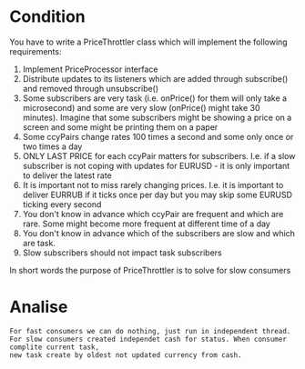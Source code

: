 # Condition
  You have to write a PriceThrottler class which will implement the following requirements:
  1) Implement PriceProcessor interface
  2) Distribute updates to its listeners which are added through subscribe() and
  removed through unsubscribe()
  3) Some subscribers are very task (i.e. onPrice() for them will only take a microsecond) and some are very slow
  (onPrice() might take 30 minutes). Imagine that some subscribers might be showing a price on a screen and some
  might be printing them on a paper
  4) Some ccyPairs change rates 100 times a second and some only once or two times a day
  5) ONLY LAST PRICE for each ccyPair matters for subscribers. I.e. if a slow subscriber is not coping
  with updates for EURUSD - it is only important to deliver the latest rate
  6) It is important not to miss rarely changing prices. I.e. it is important to deliver EURRUB if it ticks once
  per day but you may skip some EURUSD ticking every second
  7) You don't know in advance which ccyPair are frequent and which are rare. Some might become more frequent
  at different time of a day
  8) You don't know in advance which of the subscribers are slow and which are task.
  9) Slow subscribers should not impact task subscribers
 
  In short words the purpose of PriceThrottler is to solve for slow consumers
 
# Analise
    For fast consumers we can do nothing, just run in independent thread.
    For slow consumers created independet cash for status. When consumer complite current task,
    new task create by oldest not updated currency from cash.




